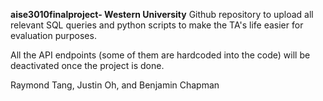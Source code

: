 **aise3010finalproject- Western University**
Github repository to upload all relevant SQL queries and python scripts to make the TA's life easier for evaluation purposes. 

All the API endpoints (some of them are hardcoded into the code) will be deactivated once the project is done.

Raymond Tang, Justin Oh, and Benjamin Chapman
